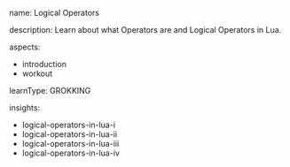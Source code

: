 name: Logical Operators

description: Learn about what Operators are and Logical Operators in Lua.

aspects:
  - introduction
  - workout

learnType: GROKKING

insights:
  - logical-operators-in-lua-i
  - logical-operators-in-lua-ii
  - logical-operators-in-lua-iii
  - logical-operators-in-lua-iv